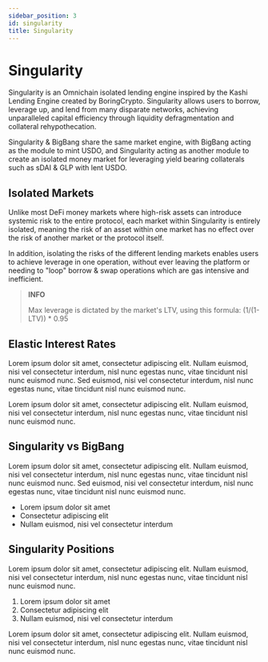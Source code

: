 ```yaml
---
sidebar_position: 3
id: singularity
title: Singularity
---
```


# Singularity

Singularity is an Omnichain isolated lending engine inspired by the Kashi Lending Engine created by BoringCrypto. Singularity allows users to borrow, leverage up, and lend from many disparate networks, achieving unparalleled capital efficiency through liquidity defragmentation and collateral rehypothecation.

Singularity & BigBang share the same market engine, with BigBang acting as the module to mint USDO, and Singularity acting as another module to create an isolated money market for leveraging yield bearing collaterals such as sDAI & GLP with lent USDO.
###


## Isolated Markets

Unlike most DeFi money markets where high-risk assets can introduce systemic risk to the entire protocol, each market within Singularity is entirely isolated, meaning the risk of an asset within one market has no effect over the risk of another market or the protocol itself.

In addition, isolating the risks of the different lending markets enables users to achieve leverage in one operation, without ever leaving the platform or needing to "loop" borrow & swap operations which are gas intensive and inefficient.

> **INFO**
>
> Max leverage is dictated by the market's LTV, using this formula: (1/(1-LTV)) \* 0.95
###

## Elastic Interest Rates

Lorem ipsum dolor sit amet, consectetur adipiscing elit. Nullam euismod, nisi vel consectetur interdum, nisl nunc egestas nunc, vitae tincidunt nisl nunc euismod nunc. Sed euismod, nisi vel consectetur interdum, nisl nunc egestas nunc, vitae tincidunt nisl nunc euismod nunc.

Lorem ipsum dolor sit amet, consectetur adipiscing elit. Nullam euismod, nisi vel consectetur interdum, nisl nunc egestas nunc, vitae tincidunt nisl nunc euismod nunc.
###


## Singularity vs BigBang

Lorem ipsum dolor sit amet, consectetur adipiscing elit. Nullam euismod, nisi vel consectetur interdum, nisl nunc egestas nunc, vitae tincidunt nisl nunc euismod nunc. Sed euismod, nisi vel consectetur interdum, nisl nunc egestas nunc, vitae tincidunt nisl nunc euismod nunc.

- Lorem ipsum dolor sit amet
- Consectetur adipiscing elit
- Nullam euismod, nisi vel consectetur interdum
###

## Singularity Positions

Lorem ipsum dolor sit amet, consectetur adipiscing elit. Nullam euismod, nisi vel consectetur interdum, nisl nunc egestas nunc, vitae tincidunt nisl nunc euismod nunc.

1. Lorem ipsum dolor sit amet
2. Consectetur adipiscing elit
3. Nullam euismod, nisi vel consectetur interdum

Lorem ipsum dolor sit amet, consectetur adipiscing elit. Nullam euismod, nisi vel consectetur interdum, nisl nunc egestas nunc, vitae tincidunt nisl nunc euismod nunc.
